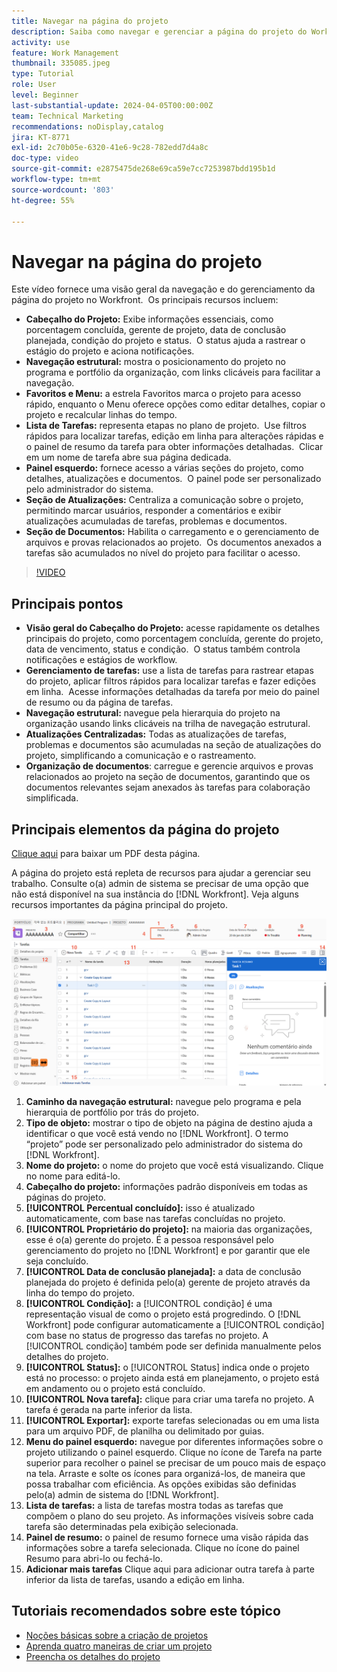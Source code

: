 ```yaml
---
title: Navegar na página do projeto
description: Saiba como navegar e gerenciar a página do projeto do Workfront com eficiência usando recursos como cabeçalho do projeto, navegação estrutural, lista de tarefas, atualizações e seções de documento.
activity: use
feature: Work Management
thumbnail: 335085.jpeg
type: Tutorial
role: User
level: Beginner
last-substantial-update: 2024-04-05T00:00:00Z
team: Technical Marketing
recommendations: noDisplay,catalog
jira: KT-8771
exl-id: 2c70b05e-6320-41e6-9c28-782edd7d4a8c
doc-type: video
source-git-commit: e2875475de268e69ca59e7cc7253987bdd195b1d
workflow-type: tm+mt
source-wordcount: '803'
ht-degree: 55%

---
```


# Navegar na página do projeto

Este vídeo fornece uma visão geral da navegação e do gerenciamento da página do projeto no Workfront. &#x200B; Os principais recursos incluem:

* **Cabeçalho do Projeto:** Exibe informações essenciais, como porcentagem concluída, gerente de projeto, data de conclusão planejada, condição do projeto e status. &#x200B; O status ajuda a rastrear o estágio do projeto e aciona notificações. &#x200B;
* **Navegação estrutural:** mostra o posicionamento do projeto no programa e portfólio da organização, com links clicáveis para facilitar a navegação. &#x200B;
* **Favoritos e Menu:** a estrela Favoritos marca o projeto para acesso rápido, enquanto o Menu oferece opções como editar detalhes, copiar o projeto e recalcular linhas do tempo. &#x200B;
* **Lista de Tarefas:** representa etapas no plano de projeto. &#x200B; Use filtros rápidos para localizar tarefas, edição em linha para alterações rápidas e o painel de resumo da tarefa para obter informações detalhadas. &#x200B; Clicar em um nome de tarefa abre sua página dedicada. &#x200B;
* **Painel esquerdo:** fornece acesso a várias seções do projeto, como detalhes, atualizações e documentos. &#x200B; O painel pode ser personalizado pelo administrador do sistema. &#x200B;
* **Seção de Atualizações:** Centraliza a comunicação sobre o projeto, permitindo marcar usuários, responder a comentários e exibir atualizações acumuladas de tarefas, problemas e documentos. &#x200B;
* **Seção de Documentos:** Habilita o carregamento e o gerenciamento de arquivos e provas relacionados ao projeto. &#x200B; Os documentos anexados a tarefas são acumulados no nível do projeto para facilitar o acesso. &#x200B;


>[!VIDEO](https://video.tv.adobe.com/v/335085/?quality=12&learn=on&enablevpops)

## Principais pontos

* **Visão geral do Cabeçalho do Projeto:** acesse rapidamente os detalhes principais do projeto, como porcentagem concluída, gerente do projeto, data de vencimento, status e condição. &#x200B; O status também controla notificações e estágios de workflow. &#x200B;
* **Gerenciamento de tarefas:** use a lista de tarefas para rastrear etapas do projeto, aplicar filtros rápidos para localizar tarefas e fazer edições em linha. &#x200B; Acesse informações detalhadas da tarefa por meio do painel de resumo ou da página de tarefas. &#x200B;
* **Navegação estrutural:** navegue pela hierarquia do projeto na organização usando links clicáveis na trilha de navegação estrutural. &#x200B;
* **Atualizações Centralizadas:** Todas as atualizações de tarefas, problemas e documentos são acumuladas na seção de atualizações do projeto, simplificando a comunicação e o rastreamento. &#x200B;
* **Organização de documentos**: carregue e gerencie arquivos e provas relacionados ao projeto na seção de documentos, garantindo que os documentos relevantes sejam anexados às tarefas para colaboração simplificada. &#x200B;


## Principais elementos da página do projeto

[Clique aqui](/help/assets/key-parts-of-the-project-page.pdf) para baixar um PDF desta página.

A página do projeto está repleta de recursos para ajudar a gerenciar seu trabalho. Consulte o(a) admin de sistema se precisar de uma opção que não está disponível na sua instância do [!DNL Workfront]. Veja alguns recursos importantes da página principal do projeto.

![Captura de tela da página do projeto](assets/project-page-graphic-for-planner-v2.png)

1. **Caminho da navegação estrutural:** navegue pelo programa e pela hierarquia de portfólio por trás do projeto.
2. **Tipo de objeto:** mostrar o tipo de objeto na página de destino ajuda a identificar o que você está vendo no [!DNL Workfront]. O termo “projeto” pode ser personalizado pelo administrador do sistema do [!DNL Workfront].
3. **Nome do projeto:** o nome do projeto que você está visualizando. Clique no nome para editá-lo.
4. **Cabeçalho do projeto:** informações padrão disponíveis em todas as páginas do projeto.
5. **[!UICONTROL Percentual concluído]:** isso é atualizado automaticamente, com base nas tarefas concluídas no projeto.
6. **[!UICONTROL Proprietário do projeto]:** na maioria das organizações, esse é o(a) gerente do projeto. É a pessoa responsável pelo gerenciamento do projeto no [!DNL Workfront] e por garantir que ele seja concluído.
7. **[!UICONTROL Data de conclusão planejada]:** a data de conclusão planejada do projeto é definida pelo(a) gerente de projeto através da linha do tempo do projeto.
8. **[!UICONTROL Condição]:** a [!UICONTROL condição] é uma representação visual de como o projeto está progredindo. O [!DNL Workfront] pode configurar automaticamente a [!UICONTROL condição] com base no status de progresso das tarefas no projeto. A [!UICONTROL condição] também pode ser definida manualmente pelos detalhes do projeto.
9. **[!UICONTROL Status]:** o [!UICONTROL Status] indica onde o projeto está no processo: o projeto ainda está em planejamento, o projeto está em andamento ou o projeto está concluído.
10. **[!UICONTROL Nova tarefa]:** clique para criar uma tarefa no projeto. A tarefa é gerada na parte inferior da lista.
11. **[!UICONTROL Exportar]:** exporte tarefas selecionadas ou em uma lista para um arquivo PDF, de planilha ou delimitado por guias.
12. **Menu do painel esquerdo:** navegue por diferentes informações sobre o projeto utilizando o painel esquerdo. Clique no ícone de Tarefa na parte superior para recolher o painel se precisar de um pouco mais de espaço na tela. Arraste e solte os ícones para organizá-los, de maneira que possa trabalhar com eficiência. As opções exibidas são definidas pelo(a) admin de sistema do [!DNL Workfront].
13. **Lista de tarefas:** a lista de tarefas mostra todas as tarefas que compõem o plano do seu projeto. As informações visíveis sobre cada tarefa são determinadas pela exibição selecionada.
14. **Painel de resumo:** o painel de resumo fornece uma visão rápida das informações sobre a tarefa selecionada. Clique no ícone do painel Resumo para abri-lo ou fechá-lo.
15. **Adicionar mais tarefas** Clique aqui para adicionar outra tarefa à parte inferior da lista de tarefas, usando a edição em linha.

## Tutoriais recomendados sobre este tópico

* [Noções básicas sobre a criação de projetos](/help/manage-work/projects/understand-basic-project-creation.md)
* [Aprenda quatro maneiras de criar um projeto](/help/manage-work/projects/understand-other-ways-to-create-projects.md)
* [Preencha os detalhes do projeto](/help/manage-work/projects/fill-in-the-project-details.md)

